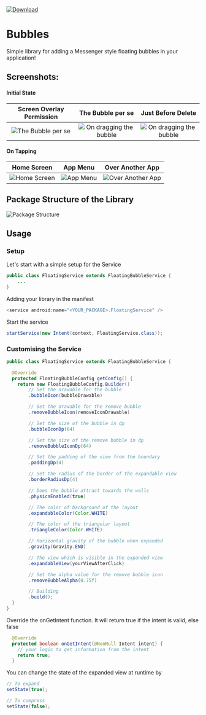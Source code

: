 [ ![Download](https://api.bintray.com/packages/ssiddharth2010/Bubbles/bubbles/images/download.svg) ](https://bintray.com/ssiddharth2010/Bubbles/bubbles/_latestVersion)

# Bubbles


Simple library for adding a Messenger style floating bubbles in your application!

## Screenshots:

#### Initial State
| Screen Overlay Permission| The Bubble per se | Just Before Delete    
| :-------------:        |:-------------:| :------------------:|
| ![The Bubble per se](https://github.com/siddharth2010/Bubbles/blob/master/screenshots/default_state.png)|![On dragging the bubble](https://github.com/siddharth2010/Bubbles/blob/master/screenshots/active_state.png)|![On dragging the bubble](https://github.com/siddharth2010/Bubbles/blob/master/screenshots/on_close.png)

#### On Tapping
| Home Screen | App Menu | Over Another App    
| :-------------:        |:-------------:| :------------------:|
| ![Home Screen](https://github.com/siddharth2010/Bubbles/blob/master/screenshots/home_screen.png)|![App Menu](https://github.com/siddharth2010/Bubbles/blob/master/screenshots/app_menu.png)|![Over Another App](https://github.com/siddharth2010/Bubbles/blob/master/screenshots/on_another_app.png)

## Package Structure of the Library

![Package Structure](https://github.com/siddharth2010/Bubbles/blob/master/screenshots/Screen%20Shot%202019-03-17%20at%203.16.13%20PM.png)

## Usage

### Setup
Let's start with a simple setup for the Service
```java
public class FloatingService extends FloatingBubbleService {
    ...
}
```

Adding your library in the manifest
```java
<service android:name="<YOUR_PACKAGE>.FloatingService" />
```

Start the service
```java
startService(new Intent(context, FloatingService.class));
```

### Customising the Service
```java
public class FloatingService extends FloatingBubbleService {

  @Override
  protected FloatingBubbleConfig getConfig() {
    return new FloatingBubbleConfig.Builder()
        // Set the drawable for the bubble
        .bubbleIcon(bubbleDrawable)

        // Set the drawable for the remove bubble
        .removeBubbleIcon(removeIconDrawable)

        // Set the size of the bubble in dp
        .bubbleIconDp(64)

        // Set the size of the remove bubble in dp
        .removeBubbleIconDp(64)

        // Set the padding of the view from the boundary
        .paddingDp(4)

        // Set the radius of the border of the expandable view
        .borderRadiusDp(4)

        // Does the bubble attract towards the walls
        .physicsEnabled(true)

        // The color of background of the layout
        .expandableColor(Color.WHITE)

        // The color of the triangular layout
        .triangleColor(Color.WHITE)

        // Horizontal gravity of the bubble when expanded
        .gravity(Gravity.END)

        // The view which is visible in the expanded view
        .expandableView(yourViewAfterClick)

        // Set the alpha value for the remove bubble icon
        .removeBubbleAlpha(0.75f)

        // Building
        .build();
  }
}
```

Override the onGetIntent function. It will return true if the intent is valid, else false
```java
  @Override
  protected boolean onGetIntent(@NonNull Intent intent) {
    // your logic to get information from the intent
    return true;
  }
```

You can change the state of the expanded view at runtime by
```java
// To expand
setState(true);

// To compress
setState(false);
```
